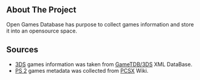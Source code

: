 ## About The Project
Open Games Database has purpose to collect games information and store it into an opensource space.

## Sources
- [3DS](https://github.com/0u73r-h34v3n/opengamesdatabase/tree/master/platforms/3DS) games information was taken from [GameTDB/3DS](https://www.gametdb.com/3DS) XML DataBase.
- [PS 2](https://github.com/0u73r-h34v3n/opengamesdatabase/tree/master/platforms/PS2) games metadata was collected from [PCSX](https://wiki.pcsx2.net/Main_Page) Wiki.
